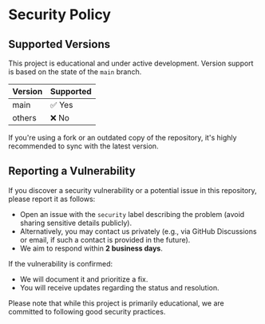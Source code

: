 # Security Policy

## Supported Versions

This project is educational and under active development. Version support is based on the state of the `main` branch.

| Version   | Supported          |
|-----------|--------------------|
| main      | ✅ Yes              |
| others    | ❌ No               |

If you're using a fork or an outdated copy of the repository, it's highly recommended to sync with the latest version.

## Reporting a Vulnerability

If you discover a security vulnerability or a potential issue in this repository, please report it as follows:

- Open an issue with the `security` label describing the problem (avoid sharing sensitive details publicly).
- Alternatively, you may contact us privately (e.g., via GitHub Discussions or email, if such a contact is provided in the future).
- We aim to respond within **2 business days**.

If the vulnerability is confirmed:
- We will document it and prioritize a fix.
- You will receive updates regarding the status and resolution.

Please note that while this project is primarily educational, we are committed to following good security practices.

